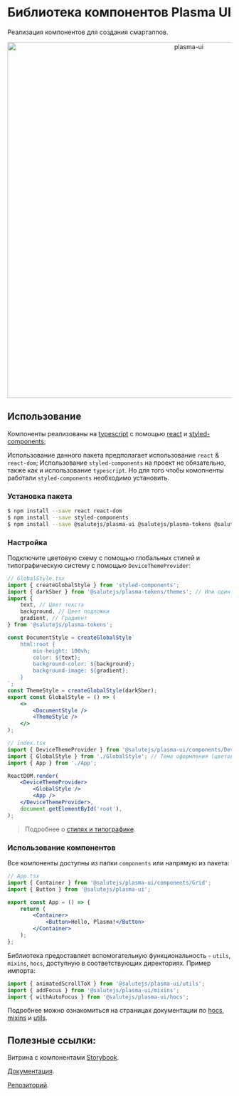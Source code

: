 # Библиотека компонентов Plasma UI

Реализация компонентов для создания смартаппов.

<p align="center">
  <img width="800" src="https://user-images.githubusercontent.com/1813468/98609687-ea20fc80-22fe-11eb-8d84-cd26385f01ed.png" alt="plasma-ui" />
</p>

## Использование

Компоненты реализованы на [typescript](https://www.typescriptlang.org/) с помощью [react](https://reactjs.org/) и [styled-components](https://styled-components.com/);

Использование данного пакета предполагает использование `react` & `react-dom`;
Использование `styled-components` на проект не обязательно, также как и использование `typescript`.
Но для того чтобы комопненты работали `styled-components` необходимо установить.

### Установка пакета

```bash
$ npm install --save react react-dom
$ npm install --save styled-components
$ npm install --save @salutejs/plasma-ui @salutejs/plasma-tokens @salutejs/plasma-icons
```

### Настройка

Подключите цветовую схему с помощью глобальных стилей и типографическую систему с помощью `DeviceThemeProvider`:

```jsx
// GlobalStyle.tsx
import { createGlobalStyle } from 'styled-components';
import { darkSber } from '@salutejs/plasma-tokens/themes'; // Или один из списка: darkEva, darkJoy, lightEva, lightJoy, lightSber
import {
    text, // Цвет текста
    background, // Цвет подложки
    gradient, // Градиент
} from '@salutejs/plasma-tokens';

const DocumentStyle = createGlobalStyle`
    html:root {
        min-height: 100vh;
        color: ${text};
        background-color: ${background};
        background-image: ${gradient};
    }
`;
const ThemeStyle = createGlobalStyle(darkSber);
export const GlobalStyle = () => (
    <>
        <DocumentStyle />
        <ThemeStyle />
    </>
);
```

```jsx
// index.tsx
import { DeviceThemeProvider } from '@salutejs/plasma-ui/components/Device'; // Типографика, имеющая размеры, зависимые от типа устройства
import { GlobalStyle } from './GlobalStyle'; // Тема оформления (цветовая схема)
import { App } from './App';

ReactDOM.render(
    <DeviceThemeProvider>
        <GlobalStyle />
        <App />
    </DeviceThemeProvider>,
    document.getElementById('root'),
);
```

> Подробнее о [стилях и типографике](https://github.com/salute-developers/plasma/tree/master/packages/plasma-tokens).

### Использование компонентов

Все компоненты доступны из папки `components` или напрямую из пакета:

```jsx
// App.tsx
import { Container } from '@salutejs/plasma-ui/components/Grid';
import { Button } from '@salutejs/plasma-ui';

export const App = () => {
    return (
        <Container>
            <Button>Hello, Plasma!</Button>
        </Container>
    );
};
```

Библиотека предоставляет вспомогательную функциональность - `utils`, `mixins`, `hocs`, доступную в соответствующих директориях.
Пример импорта:

```jsx
import { animatedScrollToX } from '@salutejs/plasma-ui/utils';
import { addFocus } from '@salutejs/plasma-ui/mixins';
import { withAutoFocus } from '@salutejs/plasma-ui/hocs';
```

Подробнее можно ознакомиться на страницах документации по [hocs](https://bit.ly/412n7fY), [mixins](https://bit.ly/44mQvQT) и [utils](https://bit.ly/3w0POwr).

## Полезные ссылки:

Витрина с компонентами [Storybook](https://master--5f96ec813d800900227e3b93.chromatic.com).

[Документация](https://bit.ly/36MIrA0).

[Репозиторий](https://github.com/salute-developers/plasma).

